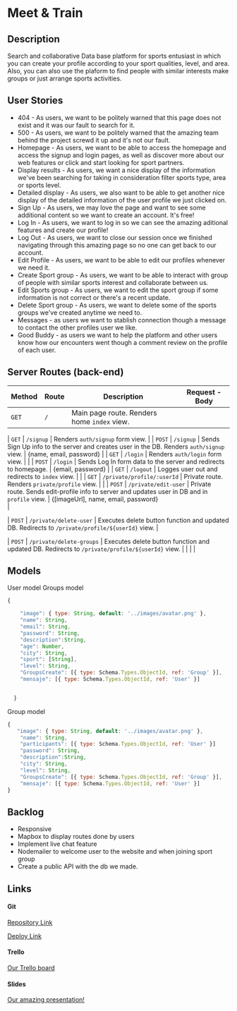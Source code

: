 # Meet & Train

## Description
Search and collaborative Data base platform for sports entusiast in which you can create your profile according to your sport qualities, level, and area. Also, you can also use the plaform to find people with similar interests make groups or just arrange sports activities.

## User Stories
- 404 - As users, we want to be politely warned that this page does not exist and it was our fault to search for it.
- 500 - As users, we want to be politely warned that the amazing team behind the project screwd it up and it's not our fault.​
- Homepage - As users, we want to be able to access the homepage and access the signup and login pages, as well as discover more about our web features or click and start looking for sport partners.
- Display results - As users, we want a nice display of the information we've been searching for taking in consideration filter sports type, area or sports level.
- Detailed display - As users, we also want to be able to get another nice display of the detailed information of the user profile we just clicked on.
- Sign Up - As users, we may love the page and want to see some additional content so we want to create an account. It's free!
- Log In - As users, we want to log in so we can see the amazing aditional features and create our profile!
- Log Out - As users, we want to close our session once we finished navigating through this amazing page so no one can get back to our account.
- Edit Profile - As users, we want to be able to edit our profiles whenever we need it.
- Create Sport group - As users, we want to be able to interact with group of people with similar sports interest and collaborate between us.
- Edit Sports group - As users, we want to edit the sport group if some information is not correct or there's a recent update.
- Delete Sport group - As users, we want to delete some of the sports groups we've created anytime we need to.
- Messages -  as users we want to stablish connection though a message to contact the other profiles user we like.
- Good Buddy -  as users we want to help the platform and other users know how our encounters went though a comment review on the profile of each user.



## Server Routes (back-end)

| **Method** | **Route**                   | **Description**                                              | **Request - Body**                                           |
| ---------- | --------------------------- | ------------------------------------------------------------ | ------------------------------------------------------------ |
| `GET`      | `/`                         | Main page route. Renders home `index` view.                  
   

| `GET`      | `/signup`                   | Renders `auth/signup` form view.                                                                                       |
| `POST`     | `/signup`                   | Sends Sign Up info to the server and creates user in the DB. Renders `auth/signup` view. | {name, email, password}                                      |
| `GET`      | `/login`                    | Renders `auth/login` form view.                              |                                                              |
| `POST`     | `/login`                    | Sends Log In form data to the server and redirects to homepage. | {email, password}                                            |
| `GET`      | `/logout`                   | Logges user out and redirects to `index` view.               |                                                              |
| `GET`      | `/private/profile/:userId`  | Private route. Renders `private/profile` view.               |                                                                                                   |
| `POST`     | `/private/edit-user`        | Private route. Sends edit-profile info to server and updates user in DB and in `profile` view. | {[imageUrl], name, email, password}        
| 

| `POST`     | `/private/delete-user`    | Executes delete button function and updated DB. Redirects to `/private/profile/${userId}` view. 
| 

| `POST`     | `/private/delete-groups`    | Executes delete button function and updated DB. Redirects to `/private/profile/${userId}` view. |                                                              |
 |                                                              |



## Models

User model
Groups model

```javascript
{

    "image": { type: String, default: '../images/avatar.png' },
    "name": String,
    "email": String,
    "password": String,
    "description":String,
    "age": Number,
    "city": String,
    "sport": [String],
    "level": String,
    "GroupsCreate": [{ type: Schema.Types.ObjectId, ref: 'Group' }],
    "mensaje": [{ type: Schema.Types.ObjectId, ref: 'User' }]


  }
```



Group model

```javascript
{
   "image": { type: String, default: '../images/avatar.png' },
    "name": String,
    "participants": [{ type: Schema.Types.ObjectId, ref: 'User' }]
    "password": String,
    "description":String,
    "city": String,
    "level": String,
    "GroupsCreate": [{ type: Schema.Types.ObjectId, ref: 'Group' }],
    "mensaje": [{ type: Schema.Types.ObjectId, ref: 'User' }]
}
```



## Backlog

- Responsive
- Mapbox to display routes done by users
- Implement live chat feature
- Nodemailer to welcome user to the website and when joining sport group
- Create a public API with the db we made.



## Links

#### Git

[Repository Link](https://github.com/Triheinz/Meet-Train.git)

[Deploy Link]()



#### Trello

[Our Trello board](https://trello.com/b/m1G46xak/meettrain)



#### Slides

[Our amazing presentation!](https://www.figma.com/file/5UEUHe5E2Z2J8768LjAlRJ/Meet-and-Train?node-id=2%3A5)
